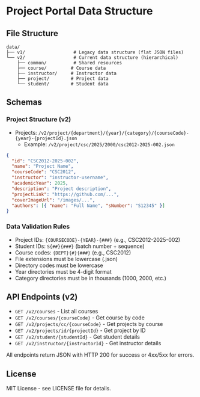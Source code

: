 # Project Portal Data Structure

## File Structure

```
data/
├── v1/                  # Legacy data structure (flat JSON files)
└── v2/                  # Current data structure (hierarchical)
    ├── common/          # Shared resources
    ├── course/         # Course data
    ├── instructor/     # Instructor data
    ├── project/        # Project data
    └── student/        # Student data
```

## Schemas

### Project Structure (v2)

- Projects: `/v2/project/{department}/{year}/{category}/{courseCode}-{year}-{projectId}.json`
  - Example: `/v2/project/csc/2025/2000/csc2012-2025-002.json`

```json
{
  "id": "CSC2012-2025-002",
  "name": "Project Name",
  "courseCode": "CSC2012",
  "instructor": "instructor-username",
  "academicYear": 2025,
  "description": "Project description",
  "projectLink": "https://github.com/...",
  "coverImageUrl": "/images/...",
  "authors": [{ "name": "Full Name", "sNumber": "S12345" }]
}
```

### Data Validation Rules

- Project IDs: `{COURSECODE}-{YEAR}-{###}` (e.g., CSC2012-2025-002)
- Student IDs: `S{##}{###}` (batch number + sequence)
- Course codes: `{DEPT}{#}{###}` (e.g., CSC2012)
- File extensions must be lowercase (.json)
- Directory codes must be lowercase
- Year directories must be 4-digit format
- Category directories must be in thousands (1000, 2000, etc.)

## API Endpoints (v2)

- `GET /v2/courses` - List all courses
- `GET /v2/courses/{courseCode}` - Get course by code
- `GET /v2/projects/cc/{courseCode}` - Get projects by course
- `GET /v2/projects/id/{projectId}` - Get project by ID
- `GET /v2/student/{studentId}` - Get student details
- `GET /v2/instructor/{instructorId}` - Get instructor details

All endpoints return JSON with HTTP 200 for success or 4xx/5xx for errors.

## License

MIT License - see LICENSE file for details.

